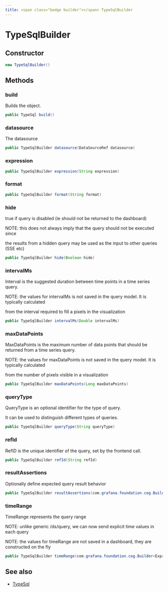 ```yaml
---
title: <span class="badge builder"></span> TypeSqlBuilder
---
```

# <span class="badge builder"></span> TypeSqlBuilder

## Constructor

```java
new TypeSqlBuilder()
```
## Methods

### <span class="badge object-method"></span> build

Builds the object.

```java
public TypeSql build()
```

### <span class="badge object-method"></span> datasource

The datasource

```java
public TypeSqlBuilder datasource(DataSourceRef datasource)
```

### <span class="badge object-method"></span> expression

```java
public TypeSqlBuilder expression(String expression)
```

### <span class="badge object-method"></span> format

```java
public TypeSqlBuilder format(String format)
```

### <span class="badge object-method"></span> hide

true if query is disabled (ie should not be returned to the dashboard)

NOTE: this does not always imply that the query should not be executed since

the results from a hidden query may be used as the input to other queries (SSE etc)

```java
public TypeSqlBuilder hide(Boolean hide)
```

### <span class="badge object-method"></span> intervalMs

Interval is the suggested duration between time points in a time series query.

NOTE: the values for intervalMs is not saved in the query model.  It is typically calculated

from the interval required to fill a pixels in the visualization

```java
public TypeSqlBuilder intervalMs(Double intervalMs)
```

### <span class="badge object-method"></span> maxDataPoints

MaxDataPoints is the maximum number of data points that should be returned from a time series query.

NOTE: the values for maxDataPoints is not saved in the query model.  It is typically calculated

from the number of pixels visible in a visualization

```java
public TypeSqlBuilder maxDataPoints(Long maxDataPoints)
```

### <span class="badge object-method"></span> queryType

QueryType is an optional identifier for the type of query.

It can be used to distinguish different types of queries.

```java
public TypeSqlBuilder queryType(String queryType)
```

### <span class="badge object-method"></span> refId

RefID is the unique identifier of the query, set by the frontend call.

```java
public TypeSqlBuilder refId(String refId)
```

### <span class="badge object-method"></span> resultAssertions

Optionally define expected query result behavior

```java
public TypeSqlBuilder resultAssertions(com.grafana.foundation.cog.Builder<ExprTypeSqlResultAssertions> resultAssertions)
```

### <span class="badge object-method"></span> timeRange

TimeRange represents the query range

NOTE: unlike generic /ds/query, we can now send explicit time values in each query

NOTE: the values for timeRange are not saved in a dashboard, they are constructed on the fly

```java
public TypeSqlBuilder timeRange(com.grafana.foundation.cog.Builder<ExprTypeSqlTimeRange> timeRange)
```

## See also

 * <span class="badge object-type-class"></span> [TypeSql](./object-TypeSql.md)
